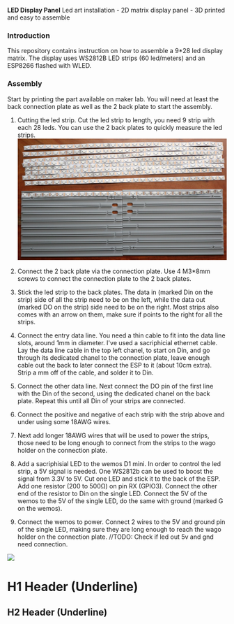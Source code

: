 **LED Display Panel**
Led art installation - 2D matrix display panel - 3D printed and easy to assemble

### Introduction

This repository contains instruction on how to assemble a 9*28 led display matrix. The display uses WS2812B LED strips (60 led/meters) and an ESP8266 flashed with WLED.

### Assembly

Start by printing the part available on maker lab. You will need at least the back connection plate as well as the 2 back plate to start the assembly.

1. Cutting the led strip.
Cut the led strip to length, you need 9 strip with each 28 leds. You can use the 2 back plates to quickly measure the led strips.
   ![Alt text](images/BackPanel_LedStrip_Measurement.JPG?raw=true "StripMeasurement")

2. Connect the 2 back plate via the connection plate.
Use 4 M3*8mm screws to connect the connection plate to the 2 back plates.
3. Stick the led strip to the back plates.
The data in (marked Din on the strip) side of all the strip need to be on the left, while the data out (marked DO on the strip) side need to be on the right. Most strips also comes with an arrow on them, make sure if points to the right for all the strips.
4. Connect the entry data line.
You need a thin cable to fit into the data line slots, around 1mm in diameter. I've used a sacriphicial ethernet cable.
Lay the data line cable in the top left chanel, to start on Din, and go through its dedicated chanel to the connection plate, leave enough cable out the back to later connect the ESP to it (about 10cm extra).
Strip a mm off of the cable, and solder it to Din.
5. Connect the other data line.
Next connect the DO pin of the first line with the Din of the second, using the dedicated chanel on the back plate. Repeat this until all Din of your strips are connected.
6. Connect the positive and negative of each strip with the strip above and under using some 18AWG wires. 
7. Next add longer 18AWG wires that will be used to power the strips, those need to be long enough to connect from the strips to the wago holder on the connection plate.
8. Add a sacriphisial LED to the wemos D1 mini.
In order to control the led strip, a 5V signal is needed. One WS2812b can be used to boost the signal from 3.3V to 5V.
Cut one LED and stick it to the back of the ESP. Add one resistor (200 to 500Ω) on pin RX (GPIO3). Connect the other end of the resistor to Din on the single LED.
Connect the 5V of the wemos to the 5V of the single LED, do the same with ground (marked G on the wemos).
9. Connect the wemos to power.
Connect 2 wires to the 5V and ground pin of the single LED, making sure they are long enough to reach the wago holder on the connection plate.
//TODO: Check if led out 5v and gnd need connection.


![](https://pandao.github.io/editor.md/images/logos/editormd-logo-180x180.png)


H1 Header (Underline)
=============

H2 Header (Underline)
-------------
